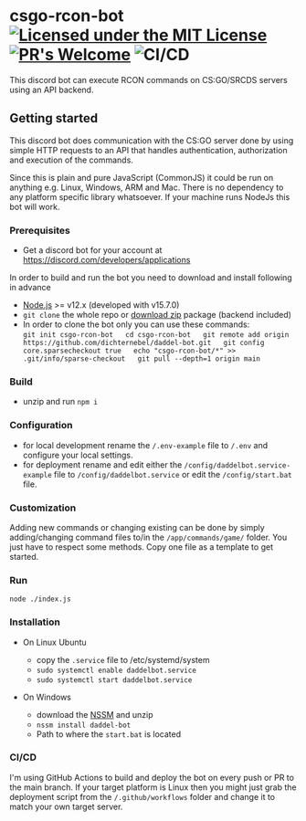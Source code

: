 # csgo-rcon-bot [![Licensed under the MIT License](https://img.shields.io/badge/License-MIT-blue.svg)](https://github.com/dichternebel/csgo-rcon-bot/blob/main/LICENSE.md) [![PR's Welcome](https://img.shields.io/badge/PRs%20-welcome-brightgreen.svg)](http://makeapullrequest.com) ![CI/CD](https://github.com/dichternebel/daddel-bot/workflows/Node.js%20CI/CD/badge.svg?branch=main)
This discord bot can execute RCON commands on CS:GO/SRCDS servers using an API backend.

## Getting started

This discord bot does communication with the CS:GO server done by using simple HTTP requests to an API that handles authentication, authorization and execution of the commands.

Since this is plain and pure JavaScript (CommonJS) it could be run on anything e.g. Linux, Windows, ARM and Mac. There is no dependency to any platform specific library whatsoever. If your machine runs NodeJs this bot will work.

### Prerequisites

* Get a discord bot for your account at https://discord.com/developers/applications

In order to build and run the bot you need to download and install following in advance

* [Node.js](https://nodejs.dev/) >= v12.x (developed with v15.7.0)
* `git clone` the whole repo or [download zip](https://github.com/dichternebel/daddel-bot/archive/main.zip) package (backend included)
* In order to clone the bot only you can use these commands:  
  `git init csgo-rcon-bot  
  cd csgo-rcon-bot  
  git remote add origin https://github.com/dichternebel/daddel-bot.git  
  git config core.sparsecheckout true  
  echo "csgo-rcon-bot/*" >> .git/info/sparse-checkout  
  git pull --depth=1 origin main`

### Build

* unzip and run `npm i`

### Configuration

* for local development rename the `/.env-example` file to `/.env` and configure your local settings.
* for deployment rename and edit either the `/config/daddelbot.service-example`  file to `/config/daddelbot.service` or edit the `/config/start.bat` file.

### Customization

Adding new commands or changing existing can be done by simply adding/changing command files to/in the `/app/commands/game/` folder. You just have to respect some methods. Copy one file as a template to get started.

### Run

`node ./index.js`

### Installation

* On Linux Ubuntu
    * copy the `.service` file to /etc/systemd/system 
    * `sudo systemctl enable daddelbot.service`
    * `sudo systemctl start daddelbot.service`

* On Windows
    * download the [NSSM](https://nssm.cc/download) and unzip
    * `nssm install daddel-bot`
    * Path to where the `start.bat` is located

### CI/CD

I'm using GitHub Actions to build and deploy the bot on every push or PR to the main branch. If your target platform is Linux then you might just grab the deployment script from the `/.github/workflows` folder and change it to match your own target server.